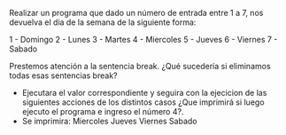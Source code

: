 Realizar un programa que dado un número de entrada entre 1 a 7, nos devuelva el dia de la semana de la siguiente forma:

1 - Domingo
2 - Lunes
3 - Martes
4 - Miercoles
5 - Jueves
6 - Viernes
7 - Sabado 

Prestemos atención a la sentencia break. 
¿Qué sucedería si eliminamos todas esas sentencias break? 
- Ejecutara el valor correspondiente y seguira con la ejecicion de las siguientes acciones de los distintos casos
¿Que imprimirá si luego ejecuto el programa e ingreso el número 4?.
- Se imprimira: 
Miercoles
Jueves
Viernes
Sabado
